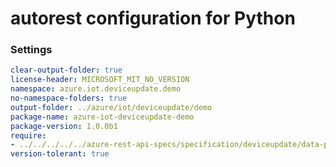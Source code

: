 # autorest configuration for Python

### Settings

``` yaml 
clear-output-folder: true
license-header: MICROSOFT_MIT_NO_VERSION
namespace: azure.iot.deviceupdate.demo
no-namespace-folders: true
output-folder: ../azure/iot/deviceupdate/demo
package-name: azure-iot-deviceupdate-demo
package-version: 1.0.0b1
require:
- ../../../../../azure-rest-api-specs/specification/deviceupdate/data-plane/readme.md
version-tolerant: true
```
